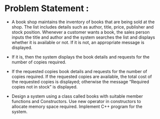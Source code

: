 # Problem Statement :
- A book shop maintains the inventory of books that are being sold at the shop. The list includes details such as author, title, price, publisher and stock position. Whenever a customer wants a book, the sales person inputs the title and author and the system searches the list and displays whether it is available or not. If it is not, an appropriate message is displayed.

- If it is, then the system displays the book details and requests for the number of copies required.
- If the requested copies book details and requests for the number of copies required. If the requested copies are available, the total cost of the requested copies is displayed; otherwise the message “Required copies not in stock” is displayed.
- Design a system using a class called books with suitable member functions and Constructors. Use new operator in constructors to allocate memory space required.
        Implement C++ program for the system.
